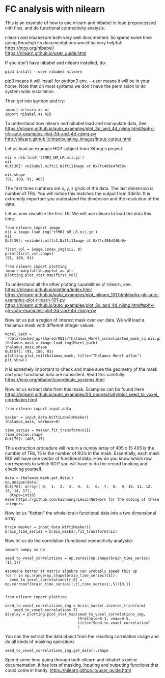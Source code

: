 # FC analysis with nilearn
This is an example of how to use nilearn and nibabel to load preprocessed nitfi files, and do functional connectivity analysis.

nilearn and nibabel are both very well documented. So spend some time going throuhgh its documentations would be very helpful:
https://nipy.org/nibabel/ \
https://nilearn.github.io/user_guide.html

If you don't have nibabel and nilearn installed, do:

    pip3 install --user nibabel nilearn
pip3 means it will install for python3 env, --user means it will be in your home. Note that on most systems we don't have the permission to do system wide installation.


Then get into ipython and try:

    import nilearn as ni
    import nibabel as nib


To understand how nilearn and nibabel load and manipulate data, See
https://nilearn.github.io/auto_examples/plot_3d_and_4d_niimg.html#sphx-glr-auto-examples-plot-3d-and-4d-niimg-py
http://nilearn.github.io/manipulating_images/input_output.html

Let us load an example HCP subject from Xitong's project:

    nii = nib.load('tfMRI_WM_LR.nii.gz')
    nii                                                                        
    Out[36]: <nibabel.nifti1.Nifti1Image at 0x7fc408e47d68>

    nii.shape
    (91, 109, 91, 405)

The first three numbers are x, y, z grids of the data. The last dimension is number of TRs.
You will notice this matches the output from 3dinfo. It is extremely important you understand the dimension and the resolution of the data.


Let us now visualize the first TR. We will use nilearn to load the data this time.

    from nilearn import image
    nii = image.load_img('tfMRI_WM_LR.nii.gz')
    nii
    Out[39]: <nibabel.nifti1.Nifti1Image at 0x7fc408d346a0>

    first_vol = image.index_img(nii, 0)
    print(first_vol.shape)
    (91, 109, 91)

    from nilearn import plotting
    import matplotlib.pyplot as plt
    plotting.plot_stat_map(first_vol)

To understand all the other plotting capabilities of nilearn, see:
https://nilearn.github.io/plotting/index.html
https://nilearn.github.io/auto_examples/plot_nilearn_101.html#sphx-glr-auto-examples-plot-nilearn-101-py
https://nilearn.github.io/auto_examples/plot_3d_and_4d_niimg.html#sphx-glr-auto-examples-plot-3d-and-4d-niimg-py


Now let us put a region of interest mask over our data. We will load a thalamus mask with different integer values:

    Morel_path = '/data/backed_up/shared/ROIs/Thalamus_Morel_consolidated_mask_v3.nii.gz'
    thalamus_mask = image.load_img(Morel_path)
    thalamus_mask.shape
    Out[57]: (91, 109, 91)
    plotting.plot_roi(thalamus_mask, title="Thalamus Morel atlas")
    plt.show()

It is extremely important to check and make sure the geometry of the mask and your functional data are consistent.
Read this carefully:
https://nipy.org/nibabel/coordinate_systems.html



Now let us extract data from this mask. Examples can be found Here
https://nilearn.github.io/auto_examples/03_connectivity/plot_seed_to_voxel_correlation.html


    from nilearn import input_data

    masker = input_data.NiftiLabelsMasker(
    thalamus_mask, verbose=0)

    time_series = masker.fit_transform(nii)
    time_series.shape
    Out[79]: (405, 15)

This extraction procedure will return a numpy array of 405 x 15 405 is the number of TRs, 15 is the number of ROIs in the mask. Essentially, each mask ROI will have one vector of functional data. How do you know which row corresponds to which ROI? you will have to do the record booking and checking yourself.

    data = thalamus_mask.get_data()
    np.unique(data)
    Out[78]: array([ 0,  1,  2,  3,  4,  5,  6,  7,  8,  9, 10, 11, 12, 13, 14, 17],
      dtype=int16)
    #see https://github.com/kaihwang/LesionNetwork for the coding of these integers


Now let us "flatten" the whole-brain functional data into a two dimensional array

    brain_masker = input_data.NiftiMasker()
    brain_time_series = brain_masker.fit_transform(nii)


Now let us do the correlation (functional connectivity analysis):

    import numpy as np

    seed_to_voxel_correlations = np.zeros((np.shape(brain_time_series)[1],1))

    #someone better at matrix algebra can probably speed this up
    for r in np.arange(np.shape(brain_time_series)[1]):
      seed_to_voxel_correlations[r,0] = np.corrcoef(brain_time_series[:,r],time_series[:,5])[0,1]


    from nilearn import plotting

    seed_to_voxel_correlations_img = brain_masker.inverse_transform(
        seed_to_voxel_correlations.T)
    display = plotting.plot_stat_map(seed_to_voxel_correlations_img,
                                     threshold=0.1, vmax=0.5,
                                     title="Seed-to-voxel correlation"
                                     )

You can the extract the data object from the resulting correlation image and do all kinds of masking operations

    seed_to_voxel_correlations_img.get_data().shape


Spend some time going through both nilearn and nibabel's online documentation. it has lots of masking, inputing and outputing functions that could come in handy.
https://nilearn.github.io/user_guide.html
